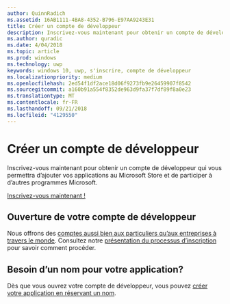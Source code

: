 ```yaml
---
author: QuinnRadich
ms.assetid: 16AB1111-4BA8-4352-B796-E97AA9243E31
title: Créer un compte de développeur
description: Inscrivez-vous maintenant pour obtenir un compte de développeur qui vous permettra d’ajouter vos applications au Microsoft Store et de participer à d’autres programmes Microsoft.
ms.author: quradic
ms.date: 4/04/2018
ms.topic: article
ms.prod: windows
ms.technology: uwp
keywords: windows 10, uwp, s'inscrire, compte de développeur
ms.localizationpriority: medium
ms.openlocfilehash: 2ed54f1df2ace18d06f9273fb9e26459907f8542
ms.sourcegitcommit: a160b91a554f8352de963d9fa37f7df89f8a0e23
ms.translationtype: MT
ms.contentlocale: fr-FR
ms.lasthandoff: 09/21/2018
ms.locfileid: "4129550"
---
```

# <a name="create-a-developer-account"></a>Créer un compte de développeur

Inscrivez-vous maintenant pour obtenir un compte de développeur qui vous permettra d’ajouter vos applications au Microsoft Store et de participer à d’autres programmes Microsoft.

[Inscrivez-vous maintenant !](http://go.microsoft.com/fwlink/p/?LinkId=615100)

## <a name="opening-your-developer-account"></a>Ouverture de votre compte de développeur

Nous offrons des [comptes aussi bien aux particuliers qu’aux entreprises à travers le monde](../publish/account-types-locations-and-fees.md). Consultez notre [présentation du processus d’inscription](../publish/opening-a-developer-account.md) pour savoir comment procéder.

## <a name="have-a-name-for-your-app"></a>Besoin d’un nom pour votre application?

Dès que vous ouvrez votre compte de développeur, vous pouvez [créer votre application en réservant un nom](https://msdn.microsoft.com/library/windows/apps/JJ657967).

